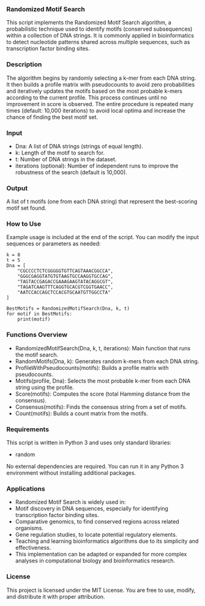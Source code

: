 ### Randomized Motif Search
This script implements the Randomized Motif Search algorithm, a probabilistic technique used to identify motifs (conserved subsequences) within a collection of DNA strings. It is commonly applied in bioinformatics to detect nucleotide patterns shared across multiple sequences, such as transcription factor binding sites.

### Description
The algorithm begins by randomly selecting a k-mer from each DNA string. It then builds a profile matrix with pseudocounts to avoid zero probabilities and iteratively updates the motifs based on the most probable k-mers according to the current profile. This process continues until no improvement in score is observed. The entire procedure is repeated many times (default: 10,000 iterations) to avoid local optima and increase the chance of finding the best motif set.

### Input
* Dna: A list of DNA strings (strings of equal length).
* k: Length of the motif to search for.
* t: Number of DNA strings in the dataset.
* iterations (optional): Number of independent runs to improve the robustness of the search (default is 10,000).

### Output
A list of t motifs (one from each DNA string) that represent the best-scoring motif set found.

### How to Use
Example usage is included at the end of the script. You can modify the input sequences or parameters as needed:
```
k = 8
t = 5
Dna = [
    "CGCCCCTCTCGGGGGTGTTCAGTAAACGGCCA",
    "GGGCGAGGTATGTGTAAGTGCCAAGGTGCCAG",
    "TAGTACCGAGACCGAAAGAAGTATACAGGCGT",
    "TAGATCAAGTTTCAGGTGCACGTCGGTGAACC",
    "AATCCACCAGCTCCACGTGCAATGTTGGCCTA"
]

BestMotifs = RandomizedMotifSearch(Dna, k, t)
for motif in BestMotifs:
    print(motif)
```
### Functions Overview

* RandomizedMotifSearch(Dna, k, t, iterations): Main function that runs the motif search.
* RandomMotifs(Dna, k): Generates random k-mers from each DNA string.
* ProfileWithPseudocounts(motifs): Builds a profile matrix with pseudocounts.
* Motifs(profile, Dna): Selects the most probable k-mer from each DNA string using the profile.
* Score(motifs): Computes the score (total Hamming distance from the consensus).
* Consensus(motifs): Finds the consensus string from a set of motifs.
* Count(motifs): Builds a count matrix from the motifs.

### Requirements
This script is written in Python 3 and uses only standard libraries:

* random

No external dependencies are required. You can run it in any Python 3 environment without installing additional packages.

### Applications
* Randomized Motif Search is widely used in:
* Motif discovery in DNA sequences, especially for identifying transcription factor binding sites.
* Comparative genomics, to find conserved regions across related organisms.
* Gene regulation studies, to locate potential regulatory elements.
* Teaching and learning bioinformatics algorithms due to its simplicity and effectiveness.
* This implementation can be adapted or expanded for more complex analyses in computational biology and bioinformatics research.

### License
This project is licensed under the MIT License. You are free to use, modify, and distribute it with proper attribution.






